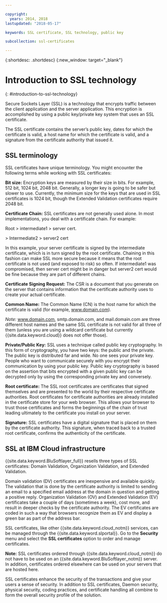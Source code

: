 ```yaml
---

copyright:
  years: 2014, 2018
lastupdated: "2018-05-17"

keywords: SSL certificate, SSL technology, public key

subcollection: ssl-certificates

---
```


{:shortdesc: .shortdesc}
{:new_window: target="_blank"}

# Introduction to SSL technology
{: #introduction-to-ssl-technology}

Secure Sockets Layer (SSL) is a technology that encrypts traffic between the client application and the server application. This encryption is accomplished by using a public key/private key system that uses an SSL certificate.

The SSL certificate contains the server’s public key, dates for which the certificate is valid, a host name for which the certificate is valid, and a signature from the certificate authority that issued it.

## SSL terminology

SSL certificates have unique terminology. You might encounter the following terms while working with SSL certificates:

**Bit size:** Encryption keys are measured by their size in bits. For example, 512 bit, 1024 bit, 2048 bit. Generally, a longer key is going to be safer but slower to use. Currently, the minimum size for the keys that are used in SSL certificates is 1024 bit, though the Extended Validation certificates require 2048 bit.

**Certificate Chain:** SSL certificates are not generally used alone. In most implementations, you deal with a certificate chain. For example:

  Root > intermediate1 > server cert.

  \> Intermediate2 > server2 cert

In this example, your server certificate is signed by the intermediate certificate, which is in turn signed by the root certificate. Chaining in this fashion can make SSL more secure because it means that the root certificate is not used (and exposed to risk) so often. If intermediate1 was compromised, then server cert might be in danger but server2 cert would be fine because they are part of different chains.

**Certificate Signing Request:** The CSR is a document that you generate on the server that contains information that the certificate authority uses to create your actual certificate.

**Common Name:** The Common Name (CN) is the host name for which the certificate is valid (for example, www.domain.com).  

*Note:* www.domain.com, smtp.domain.com, and mail.domain.com are three different host names and the same SSL certificate is not valid for all three of them (unless you are using a wildcard certificate but currently {{site.data.keyword.cloud}} does not offer those).

**Private/Public Key:** SSL uses a technique called public key cryptography. In this form of cryptography, you have two keys: the public and the private. The public key is distributed far and wide. No one sees your private key. People who want to communicate securely with you encrypt their communication by using your public key. Public key cryptography is based on the assertion that bits encrypted with a given public key can be decrypted only by using the corresponding private key and conversely.

**Root certificate:** The SSL root certificates are certificates that signed themselves and are presented to the world by their respective certificate authorities. Root certificates for certificate authorities are already installed in the certificate store for your web browser. This allows your browser to trust those certificates and forms the beginnings of the chain of trust leading ultimately to the certificate you install on your server.

**Signature:** SSL certificates have a digital signature that is placed on them by the certificate authority. This signature, when traced back to a trusted root certificate, confirms the authenticity of the certificate.

## SSL at IBM Cloud infrastructure

{{site.data.keyword.BluSoftlayer_full}} resells three types of SSL certificates: Domain Validation, Organization Validation, and Extended Validation.

Domain validation (DV) certificates are inexpensive and available quickly. The validation that is done by the certificate authority is limited to sending an email to a specified email address at the domain in question and getting a positive reply. Organization Validation (OV) and Extended Validation (EV) certificates take a couple of days (sometimes a week), cost more, and result in deeper checks by the certificate authority. The EV certificates are coded in such a way that browsers recognize them as EV and display a green bar as part of the address bar.

SSL certificates, like other {{site.data.keyword.cloud_notm}} services, can be managed through the {{site.data.keyword.slportal}}. Go to the **Security** menu and select the **SSL certificates** option to order and manage certificates.  

**Note:** SSL certificates ordered through {{site.data.keyword.cloud_notm}} do not have to be used on an {{site.data.keyword.BluSoftlayer_notm}} server. In addition, certificates ordered elsewhere can be used on your servers that are hosted here.

SSL certificates enhance the security of the transactions and give your users a sense of security. In addition to SSL certificates, Daemon security, physical security, coding practices, and certificate handling all combine to form the overall security profile of the solution.
